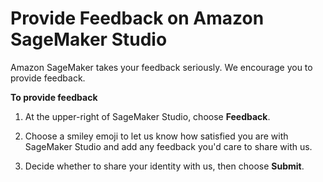 # Provide Feedback on Amazon SageMaker Studio<a name="studio-tasks-provide-feedback"></a>

Amazon SageMaker takes your feedback seriously\. We encourage you to provide feedback\.

**To provide feedback**

1. At the upper\-right of SageMaker Studio, choose **Feedback**\.

1. Choose a smiley emoji to let us know how satisfied you are with SageMaker Studio and add any feedback you'd care to share with us\.

1. Decide whether to share your identity with us, then choose **Submit**\.
